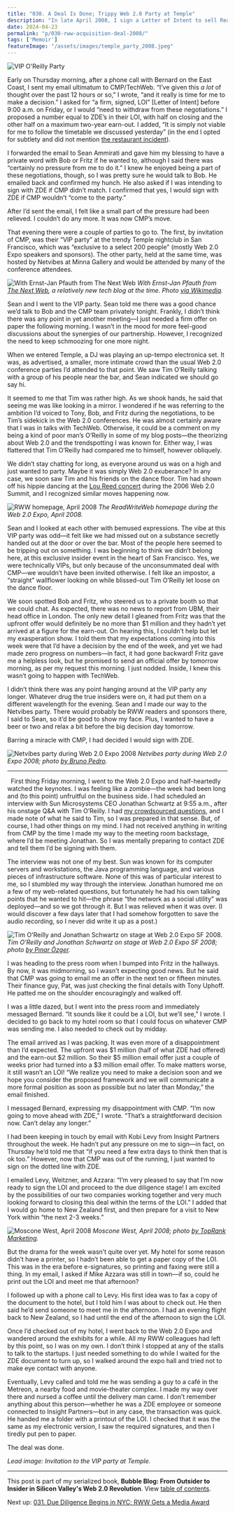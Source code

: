 ```yaml
---
title: "030. A Deal Is Done; Trippy Web 2.0 Party at Temple"
description: "In late April 2008, I sign a Letter of Intent to sell ReadWriteWeb. Also, I attend a Web 2.0 party in San Francisco where everyone seems high but me."
date: 2024-04-23
permalink: "p/030-rww-acquisition-deal-2008/"
tags: ['Memoir']
featureImage: "/assets/images/temple_party_2008.jpeg"
---
```


![VIP O'Reilly Party](/assets/images/temple_party_2008.jpeg)

Early on Thursday morning, after a phone call with Bernard on the East Coast, I sent my email ultimatum to CMP/TechWeb. “I’ve given this *a lot* of thought over the past 12 hours or so,” I wrote, “and it really is time for me to make a decision.” I asked for “a firm, signed, LOI” [Letter of Intent] before 9:00 a.m. on Friday, or I would “need to withdraw from these negotiations.” I proposed a number equal to ZDE’s in their LOI, with half on closing and the other half on a maximum two-year earn-out. I added, “It is simply not viable for me to follow the timetable we discussed yesterday” (in the end I opted for subtlety and did not mention [the restaurant incident](/p/029-dinner-at-two/)).

I forwarded the email to Sean Ammirati and gave him my blessing to have a private word with Bob or Fritz if he wanted to, although I said there was “certainly no pressure from me to do it.” I knew he enjoyed being a part of these negotiations, though, so I was pretty sure he would talk to Bob. He emailed back and confirmed my hunch. He also asked if I was intending to sign with ZDE if CMP didn’t match. I confirmed that yes, I would sign with ZDE if CMP wouldn’t “come to the party.”

After I’d sent the email, I felt like a small part of the pressure had been relieved. I couldn’t do any more. It was now CMP’s move. 

That evening there were a couple of parties to go to. The first, by invitation of CMP, was their “VIP party” at the trendy Temple nightclub in San Francisco, which was “exclusive to a select 200 people” (mostly Web 2.0 Expo speakers and sponsors). The other party, held at the same time, was hosted by Netvibes at Minna Gallery and would be attended by many of the conference attendees.

![With Ernst-Jan Pfauth from The Next Web](/assets/images/ricmac_blogable_2008.jpeg)
*With Ernst-Jan Pfauth from [The Next Web](https://web.archive.org/web/20081220011451/http://thenextweb.com/archives/), a relatively new tech blog at the time. Photo [via Wikimedia](https://commons.wikimedia.org/wiki/File:Richard_MacManus_%3D_Blogable!_(2440383055).jpg).*

Sean and I went to the VIP party. Sean told me there was a good chance we’d talk to Bob and the CMP team privately tonight. Frankly, I didn’t think there was any point in yet another meeting—I just needed a firm offer on paper the following morning. I wasn’t in the mood for more feel-good discussions about the synergies of our partnership. However, I recognized the need to keep schmoozing for one more night.

When we entered Temple, a DJ was playing an up-tempo electronica set. It was, as advertised, a smaller, more intimate crowd than the usual Web 2.0 conference parties I’d attended to that point. We saw Tim O’Reilly talking with a group of his people near the bar, and Sean indicated we should go say hi. 

It seemed to me that Tim was rather high. As we shook hands, he said that seeing me was like looking in a mirror. I wondered if he was referring to the ambition I’d voiced to Tony, Bob, and Fritz during the negotiations, to be Tim’s sidekick in the Web 2.0 conferences. He was almost certainly aware that I was in talks with TechWeb. Otherwise, it could be a comment on my being a kind of poor man’s O’Reilly in some of my blog posts—the theorizing about Web 2.0 and the trendspotting I was known for. Either way, I was flattered that Tim O’Reilly had compared me to himself, however obliquely.

We didn’t stay chatting for long, as everyone around us was on a high and just wanted to party. Maybe it was simply Web 2.0 exuberance? In any case, we soon saw Tim and his friends on the dance floor. Tim had shown off his hippie dancing at the [Lou Reed concert](/p/019-web20-summit-2006-lou-reed/) during the 2006 Web 2.0 Summit, and I recognized similar moves happening now.

![RWW homepage, April 2008](/assets/images/rww_homepage_24april2008.jpg)
*The ReadWriteWeb homepage during the Web 2.0 Expo, April 2008.*

Sean and I looked at each other with bemused expressions. The vibe at this VIP party was odd—it felt like we had missed out on a substance secretly handed out at the door or over the bar. Most of the people here seemed to be tripping out on something. I was beginning to think we didn’t belong here, at this exclusive insider event in the heart of San Francisco. Yes, we were technically VIPs, but only because of the unconsummated deal with CMP—we wouldn’t have been invited otherwise. I felt like an impostor, a “straight” wallflower looking on while blissed-out Tim O’Reilly let loose on the dance floor.

We soon spotted Bob and Fritz, who steered us to a private booth so that we could chat. As expected, there was no news to report from UBM, their head office in London. The only new detail I gleaned from Fritz was that the upfront offer would definitely be no more than $1 million and they hadn’t yet arrived at a figure for the earn-out. On hearing this, I couldn’t help but let my exasperation show. I told them that my expectations coming into this week were that I’d have a decision by the end of the week, and yet we had made zero progress on numbers—in fact, it had gone backward! Fritz gave me a helpless look, but he promised to send an official offer by tomorrow morning, as per my request this morning. I just nodded. Inside, I knew this wasn’t going to happen with TechWeb.

I didn’t think there was any point hanging around at the VIP party any longer. Whatever drug the true insiders were on, it had put them on a different wavelength for the evening. Sean and I made our way to the Netvibes party. There would probably be RWW readers and sponsors there, I said to Sean, so it’d be good to show my face. Plus, I wanted to have a beer or two and relax a bit before the big decision day tomorrow. 

Barring a miracle with CMP, I had decided I would sign with ZDE.

![Netvibes party during Web 2.0 Expo 2008](/assets/images/2439637947_9bd7156538_o.jpg)
*Netvibes party during Web 2.0 Expo 2008; photo [by Bruno Pedro](https://www.flickr.com/photos/bpedro/2439637947).*

***
 
First thing Friday morning, I went to the Web 2.0 Expo and half-heartedly watched the keynotes. I was feeling like a zombie—the week had been long and (to this point) unfruitful on the business side. I had scheduled an interview with Sun Microsystems CEO Jonathan Schwartz at 9:55 a.m., after his onstage Q&A with Tim O’Reilly. I had [my crowdsourced questions](/p/028-web2-expo-2008/), and I made note of what he said to Tim, so I was prepared in that sense. But, of course, I had other things on my mind. I had not received anything in writing from CMP by the time I made my way to the meeting room backstage, where I’d be meeting Jonathan. So I was mentally preparing to contact ZDE and tell them I’d be signing with them.

The interview was not one of my best. Sun was known for its computer servers and workstations, the Java programming language, and various pieces of infrastructure software. None of this was of particular interest to me, so I stumbled my way through the interview. Jonathan humored me on a few of my web-related questions, but fortunately he had his own talking points that he wanted to hit—the phrase “the network as a social utility” was deployed—and so we got through it. But I was relieved when it was over. (I would discover a few days later that I had somehow forgotten to save the audio recording, so I never did write it up as a post.)

![Tim O'Reilly and Jonathan Schwartz on stage at Web 2.0 Expo SF 2008.](/assets/images/2450308829_946e09c276_b.jpg)
*Tim O'Reilly and Jonathan Schwartz on stage at Web 2.0 Expo SF 2008; photo [by Pınar Özger](https://www.flickr.com/photos/pinarozger/2450308829/).*

I was heading to the press room when I bumped into Fritz in the hallways. By now, it was midmorning, so I wasn’t expecting good news. But he said that CMP was going to email me an offer in the next ten or fifteen minutes. Their finance guy, Pat, was just checking the final details with Tony Uphoff. He patted me on the shoulder encouragingly and walked off.

I was a little dazed, but I went into the press room and immediately messaged Bernard. “It sounds like it could be a LOI, but we’ll see,” I wrote. I decided to go back to my hotel room so that I could focus on whatever CMP was sending me. I also needed to check out by midday. 

The email arrived as I was packing. It was even more of a disappointment than I’d expected. The upfront was $1 million (half of what ZDE had offered) and the earn-out $2 million. So their $5 million email offer just a couple of weeks prior had turned into a $3 million email offer. To make matters worse, it still wasn’t an LOI! “We realize you need to make a decision soon and we hope you consider the proposed framework and we will communicate a more formal position as soon as possible but no later than Monday,” the email finished.

I messaged Bernard, expressing my disappointment with CMP. “I’m now going to move ahead with ZDE,” I wrote. “That’s a straightforward decision now. Can’t delay any longer.”

I had been keeping in touch by email with Kobi Levy from Insight Partners throughout the week. He hadn’t put any pressure on me to sign—in fact, on Thursday he’d told me that “if you need a few extra days to think then that is ok too.” However, now that CMP was out of the running, I just wanted to sign on the dotted line with ZDE.

I emailed Levy, Weitzner, and Azzara: “I’m very pleased to say that I’m now ready to sign the LOI and proceed to the due diligence stage! I am excited by the possibilities of our two companies working together and very much looking forward to closing this deal within the terms of the LOI.” I added that I would go home to New Zealand first, and then prepare for a visit to New York within “the next 2-3 weeks.” 

![Moscone West, April 2008](/assets/images/moscone_west_2008.jpg)
*Moscone West, April 2008; photo [by TopRank Marketing](https://www.flickr.com/photos/toprankblog/2443235542).*

But the drama for the week wasn’t quite over yet. My hotel for some reason didn’t have a printer, so I hadn’t been able to get a paper copy of the LOI. This was in the era before e-signatures, so printing and faxing were still a thing. In my email, I asked if Mike Azzara was still in town—if so, could he print out the LOI and meet me that afternoon?

I followed up with a phone call to Levy. His first idea was to fax a copy of the document to the hotel, but I told him I was about to check out. He then said he’d send someone to meet me in the afternoon. I had an evening flight back to New Zealand, so I had until the end of the afternoon to sign the LOI.

Once I’d checked out of my hotel, I went back to the Web 2.0 Expo and wandered around the exhibits for a while. All my RWW colleagues had left by this point, so I was on my own. I don’t think I stopped at any of the stalls to talk to the startups. I just needed something to do while I waited for the ZDE document to turn up, so I walked around the expo hall and tried not to make eye contact with anyone.

Eventually, Levy called and told me he was sending a guy to a café in the Metreon, a nearby food and movie-theater complex. I made my way over there and nursed a coffee until the delivery man came. I don’t remember anything about this person—whether he was a ZDE employee or someone connected to Insight Partners—but in any case, the transaction was quick. He handed me a folder with a printout of the LOI. I checked that it was the same as my electronic version, I saw the required signatures, and then I tiredly put pen to paper.

The deal was done.

*Lead image: Invitation to the VIP party at Temple.*

* * *

This post is part of my serialized book, **Bubble Blog: From Outsider to Insider in Silicon Valley's Web 2.0 Revolution**. View [table of contents](/p/roadmap-bubbleblog/).

Next up: [031. Due Diligence Begins in NYC; RWW Gets a Media Award](/p/031-zde-due-diligence-begins/)